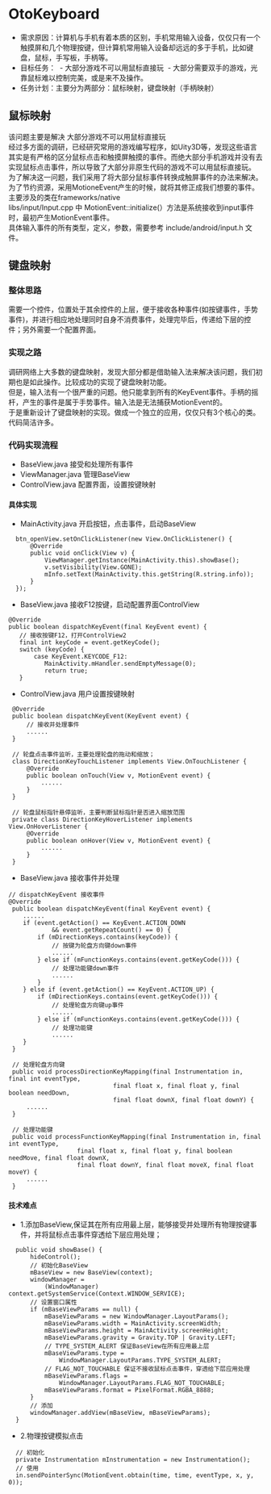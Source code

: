 # OtoKeyboard
- 需求原因：计算机与手机有着本质的区别，手机常用输入设备，仅仅只有一个触摸屏和几个物理按键，但计算机常用输入设备却远远的多于手机，比如键盘，鼠标，手写板，手柄等。
- 目标任务：
  - 大部分游戏不可以用鼠标直接玩
  - 大部分需要双手的游戏，光靠鼠标难以控制完美，或是来不及操作。
- 任务计划：主要分为两部分：鼠标映射，键盘映射（手柄映射）

## 鼠标映射
该问题主要是解决 大部分游戏不可以用鼠标直接玩<br />
经过多方面的调研，已经研究常用的游戏编写程序，如Uity3D等，发现这些语言其实是有严格的区分鼠标点击和触摸屏触摸的事件。而绝大部分手机游戏并没有去实现鼠标点击事件，所以导致了大部分非原生代码的游戏不可以用鼠标直接玩。<br />
为了解决这一问题，我们采用了将大部分鼠标事件转换成触屏事件的办法来解决。为了节约资源，采用MotioneEvent产生的时候，就将其修正成我们想要的事件。<br />
主要涉及的类在frameworks/native<br />
libs/input/Input.cpp 中 MotionEvent::initialize(）方法是系统接收到input事件时，最初产生MotionEvent事件。<br />
具体输入事件的所有类型，定义，参数，需要参考 include/android/input.h 文件。




## 键盘映射
 ### 整体思路
 需要一个控件，位置处于其余控件的上层，便于接收各种事件(如按键事件，手势事件)，并进行相应地处理同时自身不消费事件，处理完毕后，传递给下层的控件；另外需要一个配置界面。
 
 ### 实现之路
 调研网络上大多数的键盘映射，发现大部分都是借助输入法来解决该问题，我们初期也是如此操作。比较成功的实现了键盘映射功能。<br />
 但是，输入法有一个很严重的问题。他只能拿到所有的KeyEvent事件。手柄的摇杆，产生的事件是属于手势事件。输入法是无法捕获MotionEvent的。<br />
 于是重新设计了键盘映射的实现。做成一个独立的应用，仅仅只有3个核心的类。代码简洁许多。
 
 
 ### 代码实现流程
 - BaseView.java 接受和处理所有事件
 - ViewManager.java 管理BaseView
 - ControlView.java 配置界面，设置按键映射
 
 #### 具体实现
  - MainActivity.java 开启按钮，点击事件，启动BaseView
``` 
  btn_openView.setOnClickListener(new View.OnClickListener() {
      @Override
      public void onClick(View v) {
          ViewManager.getInstance(MainActivity.this).showBase();
          v.setVisibility(View.GONE);
          mInfo.setText(MainActivity.this.getString(R.string.info));
      }
  });
``` 
 - BaseView.java 接收F12按键，启动配置界面ControlView
 ``` 
 @Override
 public boolean dispatchKeyEvent(final KeyEvent event) {
    // 接收按键F12，打开ControlView2
    final int keyCode = event.getKeyCode();
    switch (keyCode) {
        case KeyEvent.KEYCODE_F12:
           MainActivity.mHandler.sendEmptyMessage(0);
           return true;
    }
 ``` 
 - ControlView.java 用户设置按键映射
 ``` 
  @Override
  public boolean dispatchKeyEvent(KeyEvent event) {
      // 接收并处理事件
      ......
  }
  
  // 轮盘点击事件监听，主要处理轮盘的拖动和缩放；
  class DirectionKeyTouchListener implements View.OnTouchListener {
      @Override
      public boolean onTouch(View v, MotionEvent event) {
          ......
      }
  }
  
  // 轮盘鼠标指针悬停监听，主要判断鼠标指针是否进入缩放范围
  private class DirectionKeyHoverListener implements View.OnHoverListener {
      @Override
      public boolean onHover(View v, MotionEvent event) {
          ......
      }
  }
``` 
- BaseView.java 接收事件并处理
``` 
// dispatchKeyEvent 接收事件
@Override
 public boolean dispatchKeyEvent(final KeyEvent event) {
    ......
    if (event.getAction() == KeyEvent.ACTION_DOWN
            && event.getRepeatCount() == 0) {
        if (mDirectionKeys.contains(keyCode)) {
            // 按键为轮盘方向键down事件
            ......
        } else if (mFunctionKeys.contains(event.getKeyCode())) {
            // 处理功能键down事件
            ......
        }
    } else if (event.getAction() == KeyEvent.ACTION_UP) {
        if (mDirectionKeys.contains(event.getKeyCode())) {
            // 处理轮盘方向键up事件
            ......
        } else if (mFunctionKeys.contains(event.getKeyCode())) {
            // 处理功能键
            ......
    }
 }
 
 // 处理轮盘方向键
 public void processDirectionKeyMapping(final Instrumentation in, final int eventType, 
                             final float x, final float y, final boolean needDown,
                             final float downX, final float downY) {
     ......
 }
 
 // 处理功能键
 public void processFunctionKeyMapping(final Instrumentation in, final int eventType,
                   final float x, final float y, final boolean needMove, final float downX, 
                   final float downY, final float moveX, final float moveY) {
     ......
 } 
``` 
#### 技术难点
- 1.添加BaseView,保证其在所有应用最上层，能够接受并处理所有物理按键事件，并将鼠标点击事件穿透给下层应用处理；
``` 
  public void showBase() {
      hideControl();
      // 初始化BaseView
      mBaseView = new BaseView(context);
      windowManager = 
          (WindowManager) context.getSystemService(Context.WINDOW_SERVICE);
      // 设置窗口属性
      if (mBaseViewParams == null) {
          mBaseViewParams = new WindowManager.LayoutParams();
          mBaseViewParams.width = MainActivity.screenWidth;
          mBaseViewParams.height = MainActivity.screenHeight;
          mBaseViewParams.gravity = Gravity.TOP | Gravity.LEFT;
          // TYPE_SYSTEM_ALERT 保证BaseView在所有应用最上层
          mBaseViewParams.type = 
              WindowManager.LayoutParams.TYPE_SYSTEM_ALERT;
          // FLAG_NOT_TOUCHABLE 保证不接收鼠标点击事件，穿透给下层应用处理
          mBaseViewParams.flags = 
              WindowManager.LayoutParams.FLAG_NOT_TOUCHABLE;
          mBaseViewParams.format = PixelFormat.RGBA_8888;
      }
      // 添加
      windowManager.addView(mBaseView, mBaseViewParams);
  }
``` 
- 2.物理按键模拟点击
``` 
  // 初始化
  private Instrumentation mInstrumentation = new Instrumentation();
  // 使用
  in.sendPointerSync(MotionEvent.obtain(time, time, eventType, x, y, 0));
``` 
